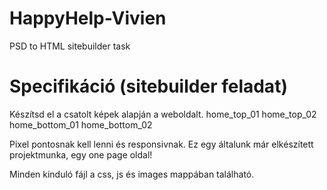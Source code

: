 # HappyHelp-Vivien
PSD to HTML sitebuilder task

# Specifikáció (sitebuilder feladat)
Készítsd el a csatolt képek alapján a weboldalt. 
home_top_01
home_top_02
home_bottom_01
home_bottom_02

Pixel pontosnak kell lenni és responsivnak. Ez egy általunk már elkészített projektmunka, egy one page oldal! 

Minden kinduló fájl a css, js és images mappában található. 



